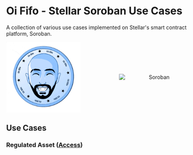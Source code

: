 # Oi Fifo - Stellar Soroban Use Cases

A collection of various use cases implemented on Stellar's smart contract platform, Soroban.

<div align="center" style="display: flex; justify-content: space-between; align-items: center;">
  <img src="assets/logo_oififo.png" alt="Oi Fifo Logo" style="width: 200px; align-self: center; margin-right: 50px;" />
  <img src="https://soroban.stellar.org/img/soroban-wordmark-temp.svg" alt="Soroban" style="width: 200px; align-self: center;" />
</div>


## Use Cases

### Regulated Asset ([Access](soroban/regulated%20assets/README.md))
